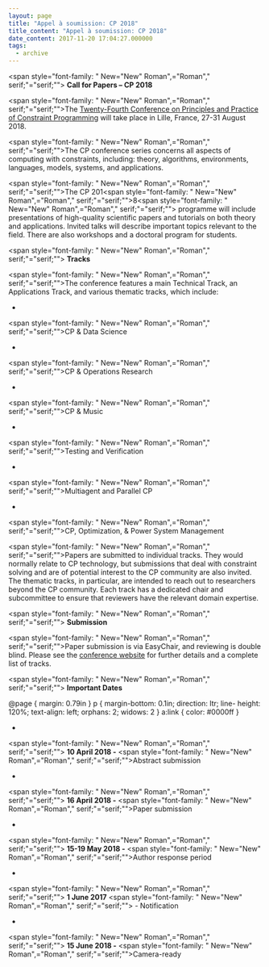 ```yaml
---
layout: page
title: "Appel à soumission: CP 2018"
title_content: "Appel à soumission: CP 2018"
date_content: 2017-11-20 17:04:27.000000
tags:
  - archive
---
```

<span style="font-family: " New="New" Roman",="Roman"," serif;"="serif;"">
**Call for Papers – CP 2018**



<span style="font-family: " New="New" Roman",="Roman"," serif;"="serif;"">The
[Twenty-Fourth Conference on Principles and Practice of Constraint
Programming](http://cp2018.a4cp.org/) will take place in Lille, France, 27-31
August 2018.



<span style="font-family: " New="New" Roman",="Roman"," serif;"="serif;"">The
CP conference series concerns all aspects of computing with constraints,
including: theory, algorithms, environments, languages, models, systems, and
applications.



<span style="font-family: " New="New" Roman",="Roman"," serif;"="serif;"">The
CP 201<span style="font-family: " New="New" Roman",="Roman","
serif;"="serif;"">8<span style="font-family: " New="New" Roman",="Roman","
serif;"="serif;""> programme will include presentations of high-quality
scientific papers and tutorials on both theory and applications. Invited talks
will describe important topics relevant to the field. There are also workshops
and a doctoral program for students.



<span style="font-family: " New="New" Roman",="Roman"," serif;"="serif;"">
**Tracks**



<span style="font-family: " New="New" Roman",="Roman"," serif;"="serif;"">The
conference features a main Technical Track, an Applications Track, and various
thematic tracks, which include:





  * 

<span style="font-family: " New="New" Roman",="Roman"," serif;"="serif;"">CP
& Data Science





  * 

<span style="font-family: " New="New" Roman",="Roman"," serif;"="serif;"">CP
& Operations Research





  * 

<span style="font-family: " New="New" Roman",="Roman"," serif;"="serif;"">CP
& Music





  * 

<span style="font-family: " New="New" Roman",="Roman","
serif;"="serif;"">Testing and Verification





  * 

<span style="font-family: " New="New" Roman",="Roman","
serif;"="serif;"">Multiagent and Parallel CP





  * 

<span style="font-family: " New="New" Roman",="Roman"," serif;"="serif;"">CP,
Optimization, & Power System Management







<span style="font-family: " New="New" Roman",="Roman","
serif;"="serif;"">Papers are submitted to individual tracks. They would
normally relate to CP technology, but submissions that deal with constraint
solving and are of potential interest to the CP community are also invited.
The thematic tracks, in particular, are intended to reach out to researchers
beyond the CP community. Each track has a dedicated chair and subcommittee to
ensure that reviewers have the relevant domain expertise.



<span style="font-family: " New="New" Roman",="Roman"," serif;"="serif;"">
**Submission**



<span style="font-family: " New="New" Roman",="Roman","
serif;"="serif;"">Paper submission is via EasyChair, and reviewing is double
blind. Please see the [conference website](http://cp2018.a4cp.org/) for
further details and a complete list of tracks.



<span style="font-family: " New="New" Roman",="Roman"," serif;"="serif;"">
**Important Dates**



@page { margin: 0.79in } p { margin-bottom: 0.1in; direction: ltr; line-
height: 120%; text-align: left; orphans: 2; widows: 2 } a:link { color:
#0000ff }





  * 

<span style="font-family: " New="New" Roman",="Roman"," serif;"="serif;"">
**10 April 2018 -** <span style="font-family: " New="New" Roman",="Roman","
serif;"="serif;"">Abstract submission





  * 

<span style="font-family: " New="New" Roman",="Roman"," serif;"="serif;"">
**16 April 2018 -** <span style="font-family: " New="New" Roman",="Roman","
serif;"="serif;"">Paper submission





  * 

<span style="font-family: " New="New" Roman",="Roman"," serif;"="serif;"">
**15-19 May 2018 -** <span style="font-family: " New="New" Roman",="Roman","
serif;"="serif;"">Author response period





  * 

<span style="font-family: " New="New" Roman",="Roman"," serif;"="serif;""> **1
June 2017** <span style="font-family: " New="New" Roman",="Roman","
serif;"="serif;""> \- Notification





  * 

<span style="font-family: " New="New" Roman",="Roman"," serif;"="serif;"">
**15 June 2018 -** <span style="font-family: " New="New" Roman",="Roman","
serif;"="serif;"">Camera-ready





